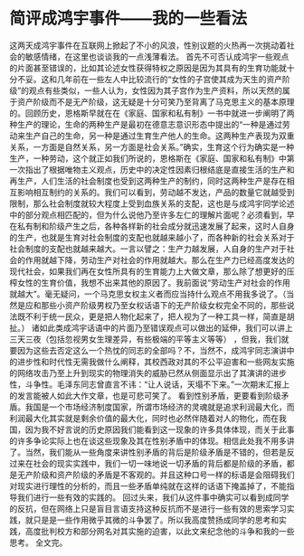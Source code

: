 # 简评成鸿宇事件——我的一些看法
这两天成鸿宇事件在互联网上掀起了不小的风浪，性别议题的火热再一次挑动着社会的敏感情绪，在这里也谈谈我的一点浅薄看法。
 首先不可否认成鸿宇一些观点的片面甚至错误的，比如其论述女性获得特权之原因是因为其具有的生育功能就十分不妥。这和几年前在一些左人中比较流行的“女性的子宫使其成为天生的资产阶级”的观点有些类似，一些人认为，女性因为其子宫作为生产资料，所以天然的属于资产阶级而不是无产阶级，这无疑是十分可笑乃至背离了马克思主义的基本原理的。回顾历史，恩格斯早就在在《家庭、国家和私有制》一书中就进一步阐明了两种生产的理论，生命的两种生产是最初在德意志意识形态中提出的“一种是通过劳动来生产自己的生命，另一种是通过生育生产他人的生命。这两种生产表现为双重关系，一方面是自然关系，另一方面是社会关系。”确实，生育这个行为确实是一种生产，一种劳动，这个就正如我们所说的，恩格斯在《家庭、国家和私有制》中第一次指出了根据唯物主义观点，历史中的决定性因素归根结底是直接生活的生产和再生产，人们生活的社会制度也受到这两种生产的制约，同时这两种生产是存在相互影响相互制约的关系的。我们可以看到，劳动越不发达，产品的数量它就越受到限制，那么社会制度就较大程度上受到血族关系的支配，这也是与成鸿宇同学论述中的部分观点相匹配的，但为什么说他乃至许多左仁的理解片面呢？必须看到，早在私有制和阶级产生之后，各种各样新的社会成分就迅速发展了起来，这时人自身的生产，也就是生育对社会制度的支配也就越来越小了，而各种新的社会关系对于社会制度的支配也就越来越大。一言以譬之：生产力越发展，人自身的生产对于社会的作用就越下降，劳动生产对社会的作用就越大。那么在生产力已经高度发达的现代社会，如果我们再在女性所具有的生育能力上大做文章，那么除了想更好的压榨女性的生育价值，我想不出来其他的原因了。我前面说“劳动生产对社会的作用就越大”。毫无疑问，一个马克思女权主义者而应当持什么观点不用我多说了。（当然是应和那些小资产阶级男权乃至女权话语下的无产阶级女权完全不同的，那些说法既不利于统一民众，更是把人物化起来了，把人视为了一种工具一样，简直是胡扯。）
诸如此类成鸿宇话语中的片面乃至错误观点可以做出的延伸，我们可以讲上三天三夜（包括忽视男女生理差异，有些极端的平等主义等等） ，但我，我们就要因为这些去否定这么一个热忱的同志的全部吗？不，当然不，成鸿宇同志演讲中的进步性和时代性无需我做什么阐释，其校西政对其的不公平迫害和一些网友实施的网络攻击乃至上升到现实的物理消失的威胁已然从侧面显示出了其演讲的进步性，斗争性。毛泽东同志曾直言不讳：“让人说话，天塌不下来。”一次期末汇报上的发言能被人如此大作文章，也是可悲可笑了。
看到性别矛盾，更要看到阶级矛盾。我国是一个市场经济制度国家，所谓市场经济的灵魂就是追求利润最大化，而利润最大化其实就是剩余价值的最大化，同时也必然伴随着对人的物化，而在我国，因为我不好言说的历史原因我们能看到这一现象的许多具体体现，而关于此事的许多争论实际上也在谈这些现象及其在性别矛盾中的体现。相信此处我不用多讲了。当然，我们能从一些角度来讲性别矛盾的背后是阶级矛盾是不错的，但若是反过来在社会的现实实践中，我们一切一味地说一切矛盾的背后都是阶级的矛盾，都是无产阶级和资产阶级的矛盾是不客观的。并且这种口号一样的标语是会阻碍我们对现实进行理性的分析的，而且一些矛盾单纯就在这样的话语下掩盖掉了，不能指导我们进行一些有效的实践的。
回过头来，我们从这件事中确实可以看到成同学的反抗，但在网络上只是盲目言语支持这种反抗而不是进行一些有效的思索学习实践，就只是是一些作用微乎其微的斗争罢了。所以我高度赞扬成同学的思考和实践，高度批判校方和部分网名对其实施的迫害，以此文来纪念他的斗争和我的一些思考。
全文完。
